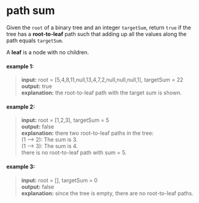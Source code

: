 # path sum
Given the `root` of a binary tree and an integer `targetSum`, return `true` if the tree has a 
**root-to-leaf**  path such that adding up all the values along the path equals `targetSum`.

A **leaf** is a node with no children.

#### example 1:
> **input:** root = [5,4,8,11,null,13,4,7,2,null,null,null,1], targetSum = 22  
> **output:** true  
> **explanation:** the root-to-leaf path with the target sum is shown.

#### example 2:
> **input:** root = [1,2,3], targetSum = 5  
> **output:** false  
> **explanation:** there two root-to-leaf paths in the tree:  
> (1 --> 2): The sum is 3.  
> (1 --> 3): The sum is 4.  
> there is no root-to-leaf path with sum = 5.  

#### example 3:
> **input:** root = [], targetSum = 0  
> **output:** false  
> **explanation:** since the tree is empty, there are no root-to-leaf paths.
